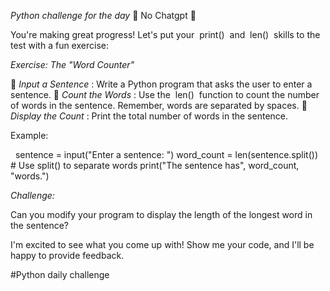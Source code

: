 *Python challenge for the day*  📍 No Chatgpt 📌

You're making great progress!  Let's put your  print()  and  len()  skills to the test with a fun exercise:

 *Exercise: The "Word Counter"* 

📍 *Input a Sentence* : Write a Python program that asks the user to enter a sentence.
📍 *Count the Words* : Use the  len()  function to count the number of words in the sentence. Remember, words are separated by spaces.
📍 *Display the Count* : Print the total number of words in the sentence.

Example:

 
sentence = input("Enter a sentence: ")
word_count = len(sentence.split())  # Use split() to separate words
print("The sentence has", word_count, "words.")
 

 *Challenge:* 

Can you modify your program to display the length of the longest word in the sentence?

I'm excited to see what you come up with! Show me your code, and I'll be happy to provide feedback.

#Python daily challenge